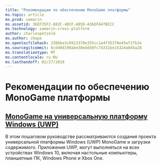 ```yaml
---
title: "Рекомендации по обеспечению MonoGame платформы"
ms.topic: article
ms.prod: xamarin
ms.assetid: 36EF35F2-882C-4DCF-A95D-A36EFA47BCCC
ms.technology: xamarin-cross-platform
author: charlespetzold
ms.author: chape
ms.openlocfilehash: 230bbe3c6913370e355cc1e4f35378e45ef27b2e
ms.sourcegitcommit: 6cd40d190abe38edd50fc74331be15324a845a28
ms.translationtype: MT
ms.contentlocale: ru-RU
ms.lasthandoff: 02/27/2018
---
```

# <a name="monogame-platform-specific-considerations"></a>Рекомендации по обеспечению MonoGame платформы

## <a name="monogame-on-universal-windows-platform-uwpgraphics-gamesmonogameplatformsuwpmd"></a>[MonoGame на универсальную платформу Windows (UWP)](~/graphics-games/monogame/platforms/uwp.md)

В этом пошаговом руководстве рассматриваются создания проекта универсальной платформы Windows (UWP) MonoGame и загрузки содержимого. Приложения UWP, могут выполняться на всех устройствах Windows 10, включая настольные компьютеры, планшетные ПК, Windows Phone и Xbox One.

